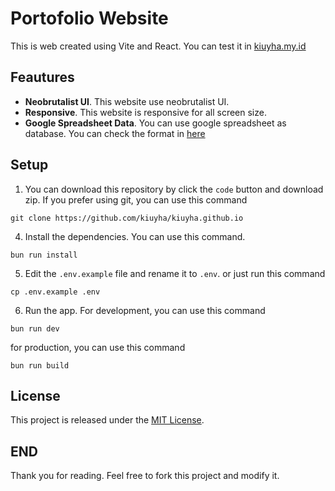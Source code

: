 # Portofolio Website


This is web created using Vite and React. You can test it in <a href="https://kiuyha.my.id" target="_blank">kiuyha.my.id</a>

## Feautures
- **Neobrutalist UI**. This website use neobrutalist UI.
- **Responsive**. This website is responsive for all screen size.
- **Google Spreadsheet Data**. You can use google spreadsheet as database. You can check the format in <a href="https://docs.google.com/spreadsheets/d/1wiHW3SE8y8a6JosDY2538XPFa5Ydysw1yUb-qNMMbN4" target="_blank">here</a>

## Setup
1. You can download this repository by click the `code` button and download zip. If you prefer using git, you can use this command
```
git clone https://github.com/kiuyha/kiuyha.github.io
```
4. Install the dependencies. You can use this command.
```
bun run install
```
5. Edit the `.env.example` file and rename it to `.env`. or just run this command
```
cp .env.example .env
```
6. Run the app. For development, you can use this command
```
bun run dev
```
for production, you can use this command
```
bun run build
```

## License
This project is released under the [MIT License](https://github.com/kiuyha/kiuyha.github.io/blob/main/LICENSE).

## END
Thank you for reading. Feel free to fork this project and modify it.